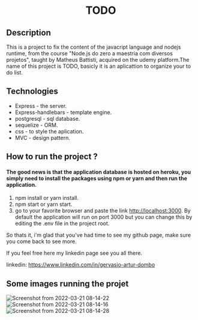 <h1 align="center">TODO</h1>
<h2>Description</h2>
<p>
  This is a project to fix the content of the javacript language and nodejs runtime, from the course "Node.js do zero a maestria com diversos projetos", taught by Matheus Battisti, acquired on the udemy platform.The name of this project is TODO, basicly it is an aplicattion to organize your to do list.
</p>

<h2>Technologies</h2>
<ul>
  <li>Express - the server.</li>
   <li>Express-handlebars - template engine.</li>
  <li>postgresql - sql database.</li>
  <li>sequelize - ORM.</li>
    <li>css - to style the aplication.</li>
   <li>MVC - design pattern.</li>
</ul>

<h2>How to run the project ?</h2>
<h4>
  The good news is that the application database is hosted on heroku, you simply need to install the packages using npm or yarn and then run the application.
</h4>

<ol>
  <li>npm install or yarn install.</li>
   <li>npm start or yarn start.</li>
  <li>go to your favorite browser and paste the link <a href='http://localhost:3000'>http://localhost:3000</a>. By default the application will run on port 3000 but you can change this by editing the .env file in the project root.</li>
</ol>

<p>
  So thats it, i'm glad that you've had time to see my github page, make sure you come back to see more.

  If you feel free here my linkedin page see you all there.

  linkedin: https://www.linkedin.com/in/gervasio-artur-dombo
</p>
<h2>Some images running the projet</h2>
 
![Screenshot from 2022-03-21 08-14-22](https://user-images.githubusercontent.com/90800218/159250885-b506564f-8489-43c6-a016-4749fdcf3a77.png)
![Screenshot from 2022-03-21 08-14-16](https://user-images.githubusercontent.com/90800218/159251124-0bfe36b1-1dd3-4114-9661-7ac37b4e2391.png)
![Screenshot from 2022-03-21 08-14-28](https://user-images.githubusercontent.com/90800218/159251143-e0990eaa-4a51-4635-b7d8-8cd0abb4ff87.png)


 
